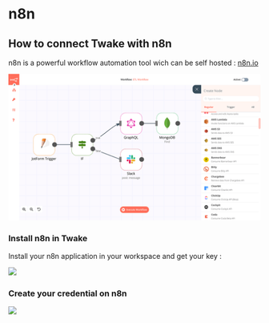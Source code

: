 # n8n

## How to connect Twake with n8n

n8n is a powerful workflow automation tool wich can be self hosted : [n8n.io](https://n8n.io)

![n8n interface](../../../.gitbook/assets/image.png)

### Install n8n in Twake

Install your n8n application in your workspace and get your key : 

![](../../../.gitbook/assets/how-to-install-n8n.gif)



### Create your credential on n8n

![](../../../.gitbook/assets/n8n-implement.gif)

